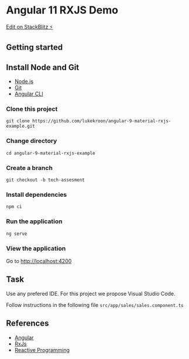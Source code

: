 # Angular 11 RXJS Demo

[Edit on StackBlitz ⚡️](https://stackblitz.com/edit/angular-9-material-rxjs-example)

## Getting started

## Install Node and Git

* [Node.js](https://nodejs.org/en/)
* [Git](https://git-scm.com/)
* [Angular CLI](https://angular.io/cli)

### Clone this project

`git clone https://github.com/lukekroon/angular-9-material-rxjs-example.git`

### Change directory

`cd angular-9-material-rxjs-example`

### Create a branch

`git checkout -b tech-assesment`

### Install dependencies

`npm ci`

### Run the application

`ng serve`

### View the application

Go to [http://localhost:4200](http://localhost:4200/)

## Task

Use any prefered IDE. For this project we propose Visual Studio Code.

Follow instructions in the following file `src/app/sales/sales.component.ts`

## References

* [Angular](https://angular.io/)
* [RxJs](https://learnrxjs.io/)
* [Reactive Programming](https://developers.redhat.com/blog/2017/06/30/5-things-to-know-about-reactive-programming/)
